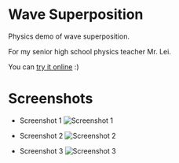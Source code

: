# Wave Superposition

Physics demo of wave superposition.

For my senior high school physics teacher Mr. Lei.

You can [try it online](http://yuehaowang.github.io/demo/wave_superposition/) :)

# Screenshots

- Screenshot 1
![Screenshot 1](http://yuehaowang.github.io/images/in_posts/wave_superposition_demo1.png)

- Screenshot 2
![Screenshot 2](http://yuehaowang.github.io/images/in_posts/wave_superposition_demo2.png)

- Screenshot 3
![Screenshot 3](http://yuehaowang.github.io/images/in_posts/wave_superposition_demo3.png)